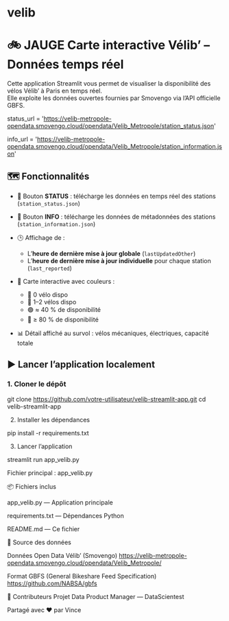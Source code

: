 # velib

# 🚲 JAUGE Carte interactive Vélib’ – Données temps réel

Cette application Streamlit vous permet de visualiser la disponibilité des vélos Vélib’ à Paris en temps réel.  
Elle exploite les données ouvertes fournies par Smovengo via l’API officielle GBFS.

status_url = 'https://velib-metropole-opendata.smovengo.cloud/opendata/Velib_Metropole/station_status.json'

info_url = 'https://velib-metropole-opendata.smovengo.cloud/opendata/Velib_Metropole/station_information.json'

## 🗺️ Fonctionnalités

- 🔄 Bouton **STATUS** : télécharge les données en temps réel des stations (`station_status.json`)

- 🔄 Bouton **INFO** : télécharge les données de métadonnées des stations (`station_information.json`)

- 🕒 Affichage de :
  - L’**heure de dernière mise à jour globale** (`lastUpdatedOther`)
  - L’**heure de dernière mise à jour individuelle** pour chaque station (`last_reported`)

- 📍 Carte interactive avec couleurs :
  - 🖤 0 vélo dispo
  - 🔴 1–2 vélos dispo
  - 🟢 ≈ 40 % de disponibilité
  - 🔵 ≥ 80 % de disponibilité

- 📊 Détail affiché au survol : vélos mécaniques, électriques, capacité totale

## ▶️ Lancer l’application localement

### 1. Cloner le dépôt

git clone https://github.com/votre-utilisateur/velib-streamlit-app.git
cd velib-streamlit-app

2. Installer les dépendances

pip install -r requirements.txt

3. Lancer l’application

streamlit run app_velib.py

Fichier principal : app_velib.py

📦 Fichiers inclus

app_velib.py — Application principale

requirements.txt — Dépendances Python

README.md — Ce fichier

📡 Source des données

Données Open Data Vélib’ (Smovengo)
https://velib-metropole-opendata.smovengo.cloud/opendata/Velib_Metropole/

Format GBFS (General Bikeshare Feed Specification)
https://github.com/NABSA/gbfs

🙌 Contributeurs
Projet Data Product Manager — DataScientest

Partagé avec ❤️ par Vince

